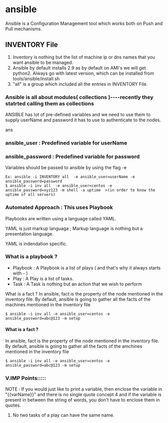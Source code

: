 # ansible

Ansible is a Configuration Management tool which works both on Push and Pull mechanisms.

## INVENTORY File
 1) Inventory is nothing but the list of machine ip or dns names that you want ansible to be managed.
 2) Ansible by default installs 2.9 as by default on AMI's we will get python2. Always go with latest version, which can be installed from tools/ansible/install.sh
3) "all" is a group which included all the entries in INVENTORY File.

### Ansible is all about modules( collections )----recently they statrted calling them as collections

ANSIBLE has lot of pre-defined variables and we need to use them to supply userName and password it has to use to authenticate to the nodes.

ans
### ansible_user     : Predefined variable for userName 
### ansible_password : Predefined variable for password  
Variables should be passed to ansible by using the flag -e

    Ex: ansible -i INVENTORY all  -e ansible_user=userName -e ansible_password=password 
    $ ansible -i inv all  -e ansible_user=centos -e ansible_password=xyz123 -m shell -a uptime  >(in order to know the  uptime of all servers)


### Automated Approach : This uses Playbook


Playbooks are written using a language called YAML.

YAML is just  markup languaga ; Markup language is nothing but a presentation language.

YAML is indendation specific.

### What is a playbook ?


* Playbook : A Playbook is a list of plays ( and that's why it always starts with - )
* Play     : A Play is a list of tasks.
* Task     : A Task is nothing but an action that we wish to perform

What is a fact ?
In ansible, fact is the property of the node mentioned in the inventory file. By default, ansible is going to gather all the facts of the machines mentioned in the inventory file

    $ ansible -i inv all -e ansible_user=centos -e ansible_password=abc@123 -m setup



#### What is a fact ?
In ansible, fact is the property of the node mentioned in the inventory file. By default, ansible is going to gather all the facts of the amchines mentioned in the inventory file

    $ ansible -i inv all -e ansible_user=centos -e ansible_password=abc@123 -m setup  



### V.IMP Points:::::
NOTE : If you would just like to print a variable, then enclose the variable in "{{varName}}" and there is no single quote concept 4
and if the variable is present in between the string of words, you don't have to enclose them in quotes.
1) No two tasks of a play can have the same name.   
